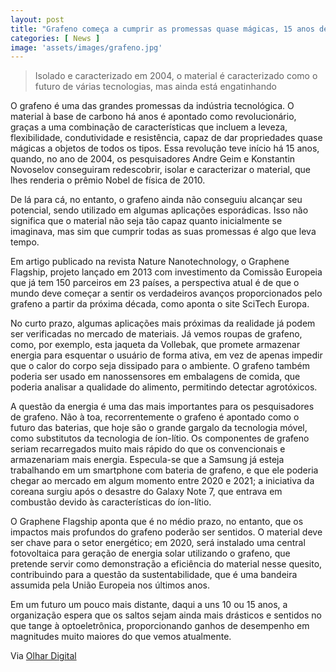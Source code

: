 ```yaml
---
layout: post
title: "Grafeno começa a cumprir as promessas quase mágicas, 15 anos depois"
categories: [ News ]
image: 'assets/images/grafeno.jpg'
---
```


> Isolado e caracterizado em 2004, o material é caracterizado como o futuro de várias tecnologias, mas ainda está engatinhando

O grafeno é uma das grandes promessas da indústria tecnológica. O material à base de carbono há anos é apontado como revolucionário, graças a uma combinação de características que incluem a leveza, flexibilidade, condutividade e resistência, capaz de dar propriedades quase mágicas a objetos de todos os tipos. Essa revolução teve início há 15 anos, quando, no ano de 2004, os pesquisadores Andre Geim e Konstantin Novoselov conseguiram redescobrir, isolar e caracterizar o material, que lhes renderia o prêmio Nobel de física de 2010.

De lá para cá, no entanto, o grafeno ainda não conseguiu alcançar seu potencial, sendo utilizado em algumas aplicações esporádicas. Isso não significa que o material não seja tão capaz quanto inicialmente se imaginava, mas sim que cumprir todas as suas promessas é algo que leva tempo.

<script async src="https://pagead2.googlesyndication.com/pagead/js/adsbygoogle.js"></script>
<!-- Informat -->
<ins class="adsbygoogle"
     style="display:block"
     data-ad-client="ca-pub-2838251107855362"
     data-ad-slot="2327980059"
     data-ad-format="auto"
     data-full-width-responsive="true"></ins>
<script>
(adsbygoogle = window.adsbygoogle || []).push({});
</script>    

Em artigo publicado na revista Nature Nanotechnology, o Graphene Flagship, projeto lançado em 2013 com investimento da Comissão Europeia que já tem 150 parceiros em 23 países, a perspectiva atual é de que o mundo deve começar a sentir os verdadeiros avanços proporcionados pelo grafeno a partir da próxima década, como aponta o site SciTech Europa.

No curto prazo, algumas aplicações mais próximas da realidade já podem ser verificadas no mercado de materiais. Já vemos roupas de grafeno, como, por exemplo, esta jaqueta da Vollebak, que promete armazenar energia para esquentar o usuário de forma ativa, em vez de apenas impedir que o calor do corpo seja dissipado para o ambiente. O grafeno também poderia ser usado em nanossensores em embalagens de comida, que poderia analisar a qualidade do alimento, permitindo detectar agrotóxicos.

A questão da energia é uma das mais importantes para os pesquisadores de grafeno. Não à toa, recorrentemente o grafeno é apontado como o futuro das baterias, que hoje são o grande gargalo da tecnologia móvel, como substitutos da tecnologia de íon-lítio. Os componentes de grafeno seriam recarregados muito mais rápido do que os convencionais e armazenariam mais energia. Especula-se que a Samsung já esteja trabalhando em um smartphone com bateria de grafeno, e que ele poderia chegar ao mercado em algum momento entre 2020 e 2021; a iniciativa da coreana surgiu após o desastre do Galaxy Note 7, que entrava em combustão devido às características do íon-lítio.

<script async src="https://pagead2.googlesyndication.com/pagead/js/adsbygoogle.js"></script>
<!-- Informat -->
<ins class="adsbygoogle"
     style="display:block"
     data-ad-client="ca-pub-2838251107855362"
     data-ad-slot="2327980059"
     data-ad-format="auto"
     data-full-width-responsive="true"></ins>
<script>
(adsbygoogle = window.adsbygoogle || []).push({});
</script>

O Graphene Flagship aponta que é no médio prazo, no entanto, que os impactos mais profundos do grafeno poderão ser sentidos. O material deve ser chave para o setor energético; em 2020, será instalado uma central fotovoltaica para geração de energia solar utilizando o grafeno, que pretende servir como demonstração a eficiência do material nesse quesito, contribuindo para a questão da sustentabilidade, que é uma bandeira assumida pela União Europeia nos últimos anos.

Em um futuro um pouco mais distante, daqui a uns 10 ou 15 anos, a organização espera que os saltos sejam ainda mais drásticos e sentidos no que tange à optoeletrônica, proporcionando ganhos de desempenho em magnitudes muito maiores do que vemos atualmente.

Via [Olhar Digital](https://olhardigital.com.br/noticia/apos-15-anos-grafeno-comeca-a-cumprir-as-promessas-quase-magicas/91252)
